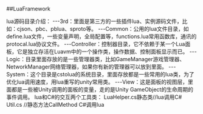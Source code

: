 ##LuaFramework

lua源码目录介绍：
---3rd：里面是第三方的一些插件lua、实例源码文件，比如：cjson、pbc、pblua、sproto等。
---Common：公用的lua文件目录，如define.lua文件，一些变量声明，全局配置等，functions.lua常用函数库，通讯的protocal.lua协议文件。
---Controller：控制器目录，它不依赖于某一个Lua面板，它是独立存活在Luavm中的一个操作类，操作数据、控制面板显示而已。
---Logic：目录里面存放的是一些管理器类，比如GameManager游戏管理器、NetworkManager网络管理器，如果你有新的管理器可以放到里面。
---System：这个目录是cstolua的系统目录，里面存放都是一些常用的lua类，为了优化lua调用速度，用lua重写的unity常用类。
---View：这是面板的视图层，里面都是一些被Unity调用的面板的变量，走的是Unity GameObject的生命周期的事件调用。
lua和C#的交互两个工具类：
LuaHelper.cs静态类//lua调用C#
Util.cs //静态方法CallMethod C#调用lua